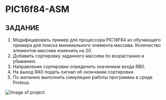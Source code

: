# PIC16f84-ASM

## ЗАДАНИЕ
1. Модифицировать пример для процессора PIC16F84 из обучающего примера для поиска минимального элемента массива. Количество элементов массива изменить на 20. 
2. Добавить сортировку заданного массива по возрастанию и убыванию.
3. Направление сортировки определить значением входа RB0.
4. На выход RA0 подать сигнал об окончании сортировки.
5. По желанию выполнить симуляцию работы программы в среде Proteus.

![Image of project](https://github.com/N0menIllisLegio/images/blob/master/pic16f84-asm/Picture1.png?raw=true)
